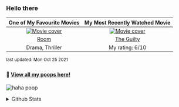 ### Hello there

<!--START_SECTION:movies-->
| One of My Favourite Movies | My Most Recently Watched Movie |
| :---: | :---: |
| [![Movie cover](https://m.media-amazon.com/images/M/MV5BMjE4NzgzNzEwMl5BMl5BanBnXkFtZTgwMTMzMDE0NjE@._V1_UY209_CR0,0,140,209_AL_.jpg)](https://imdb.com/title/tt7557108/?ref_=ttls_li_i) | [![Movie cover](https://m.media-amazon.com/images/M/MV5BZWI3NmEyYzAtNWY4OC00YWY4LTk2MjgtM2Y1NDdlZWE4ODgzXkEyXkFqcGdeQXVyODE5NzE3OTE@._V1_SX105_CR0,0,105,153_.jpg)](https://imdb.com/title/tt9421570/) |
| [Room](https://imdb.com/title/tt7557108/?ref_=ttls_li_i) | [The Guilty](https://imdb.com/title/tt9421570/) |
| Drama, Thriller | My rating: 6/10 |

<sup>last updated: Mon Oct 25 2021</sup>

<!--END_SECTION:movies-->

#### 💩 [View all my poops here!](https://map.poopmap.net/map.html?token=118c08ea753c910b6849e78958bca987)
![haha poop](https://raw.githubusercontent.com/matievisthekat/matievisthekat/master/poop-metrics.svg)

<details>
  <summary>Github Stats</summary>
  
  ![Metrics](https://raw.githubusercontent.com/matievisthekat/matievisthekat/master/github-metrics.svg)
</details>
